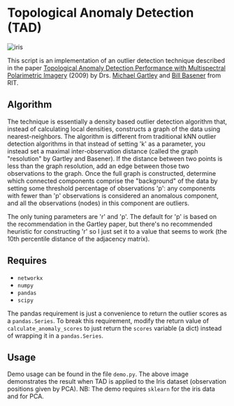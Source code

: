 # Topological Anomaly Detection (TAD)

![iris](https://raw.githubusercontent.com/dmarx/Topological-Anomaly-Detection/master/Iris_outlier_graph_small.png)

This script is an implementation of an outlier detection technique described in the paper [Topological Anomaly Detection Performance with
Multispectral Polarimetric Imagery](http://www.cis.rit.edu/~mxgpci/pubs/gartley-7334-1.pdf) (2009) by Drs. [Michael Gartley](http://www.cis.rit.edu/~mxgpci/) and [Bill Basener](http://people.rit.edu/wfbsma/basener.html) from RIT. 

Algorithm
----------

The technique is essentially a density based outlier detection algorithm that, instead of calculating local densities, constructs a graph
of the data using nearest-neighbors. The algorithm is different from traditional kNN outlier detection algorithms in that instead of setting 'k' as a
parameter, you instead set a maximal inter-observation distance (called the graph "resolution" by Gartley and Basener). If the distance between two points is less 
than the graph resolution, add an edge between those two observations to the graph. Once the full graph is constructed, determine which connected 
components comprise the "background" of the data by setting some threshold percentage of observations 'p': any components with fewer than 'p' observations 
is considered an anomalous component, and all the observations (nodes) in this component are outliers. 

The only tuning parameters are 'r' and 'p'. The default for 'p' is based on the recommendation in the Gartley paper, but there's no recommended heuristic for
constructing 'r' so I just set it to a value that seems to work (the 10th percentile distance of the adjacency matrix).

Requires
--------
* `networkx`
* `numpy`
* `pandas`
* `scipy`

The pandas requirement is just a convenience to return the outlier scores as a `pandas.Series`. To break this requirement, modify the return value of `calculate_anomaly_scores` 
to just return the `scores` variable (a dict) instead of wrapping it in a `pandas.Series`.

Usage
---------
Demo usage can be found in the file `demo.py`. The above image demonstrates the result when TAD is applied to the Iris dataset (observation positions given by PCA). 
NB: The demo requires `sklearn` for the iris data and for PCA.